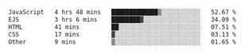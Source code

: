 <!--START_SECTION:waka-->

```txt
JavaScript   4 hrs 48 mins   █████████████▒░░░░░░░░░░░   52.67 %
EJS          3 hrs 6 mins    ████████▓░░░░░░░░░░░░░░░░   34.09 %
HTML         41 mins         ██░░░░░░░░░░░░░░░░░░░░░░░   07.51 %
CSS          17 mins         ▓░░░░░░░░░░░░░░░░░░░░░░░░   03.13 %
Other        9 mins          ▒░░░░░░░░░░░░░░░░░░░░░░░░   01.65 %
```

<!--END_SECTION:waka-->

